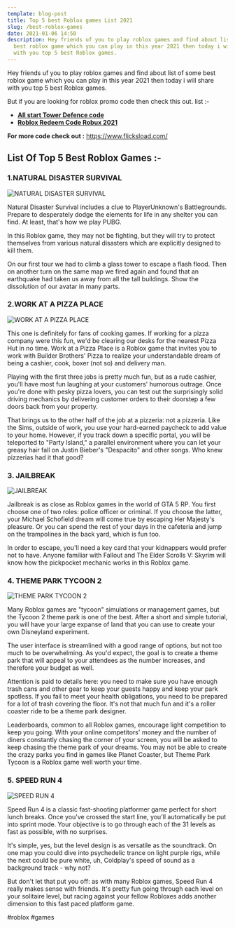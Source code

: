 ```yaml
---
template: blog-post
title: Top 5 best Roblox games List 2021
slug: /best-roblox-games
date: 2021-01-06 14:50
description: Hey friends uf you to play roblox games and find about list of some
  best roblox game which you can play in this year 2021 then today i will share
  with you top 5 best Roblox games.
---
```

Hey friends uf you to play roblox games and find about list of some best roblox game which you can play in this year 2021 then today i will share with you top 5 best Roblox games. 

But if you are looking for roblox promo code then check this out. list :-

* **[All start Tower Defence code ](https://www.flicksload.com/all-star-tower-defense-codes/)**
* **[Roblox Redeem Code Robux 2021](https://www.flicksload.com/roblox-redeem-code-robux/)**

**For more code check out :** <https://www.flicksload.com/>

## List Of Top 5 Best Roblox Games :-

### **1.NATURAL DISASTER SURVIVAL[](<>)**

![NATURAL DISASTER SURVIVAL](/assets/roblox-games-natural-disaster-survival.jpg "NATURAL DISASTER SURVIVAL")

Natural Disaster Survival includes a clue to PlayerUnknown's Battlegrounds. Prepare to desperately dodge the elements for life in any shelter you can find. At least, that's how we play PUBG.

In this Roblox game, they may not be fighting, but they will try to protect themselves from various natural disasters which are explicitly designed to kill them.

On our first tour we had to climb a glass tower to escape a flash flood. Then on another turn on the same map we fired again and found that an earthquake had taken us away from all the tall buildings. Show the dissolution of our avatar in many parts.

### **2.WORK AT A PIZZA PLACE**

![WORK AT A PIZZA PLACE](/assets/work-at-a-pizza-place.jpg "WORK AT A PIZZA PLACE")

This one is definitely for fans of cooking games. If working for a pizza company were this fun, we'd be clearing our desks for the nearest Pizza Hut in no time. Work at a Pizza Place is a Roblox game that invites you to work with Builder Brothers' Pizza to realize your understandable dream of being a cashier, cook, boxer (not so) and delivery man.

Playing with the first three jobs is pretty much fun, but as a rude cashier, you'll have most fun laughing at your customers' humorous outrage. Once you're done with pesky pizza lovers, you can test out the surprisingly solid driving mechanics by delivering customer orders to their doorstep a few doors back from your property.

That brings us to the other half of the job at a pizzeria: not a pizzeria. Like the Sims, outside of work, you use your hard-earned paycheck to add value to your home. However, if you track down a specific portal, you will be teleported to "Party Island," a parallel environment where you can let your greasy hair fall on Justin Bieber's "Despacito" and other songs. Who knew pizzerias had it that good?

### **3. JAILBREAK**

![JAILBREAK](/assets/jailbreak.jpg "JAILBREAK")

Jailbreak is as close as Roblox games in the world of GTA 5 RP. You first choose one of two roles: police officer or criminal. If you choose the latter, your Michael Schofield dream will come true by escaping Her Majesty's pleasure. Or you can spend the rest of your days in the cafeteria and jump on the trampolines in the back yard, which is fun too.

In order to escape, you'll need a key card that your kidnappers would prefer not to have. Anyone familiar with Fallout and The Elder Scrolls V: Skyrim will know how the pickpocket mechanic works in this Roblox game.

### **4.  THEME PARK TYCOON 2**

![THEME PARK TYCOON 2](/assets/theme-park-tycoon-2.jpg "THEME PARK TYCOON 2")

Many Roblox games are "tycoon" simulations or management games, but the Tycoon 2 theme park is one of the best. After a short and simple tutorial, you will have your large expanse of land that you can use to create your own Disneyland experiment.

The user interface is streamlined with a good range of options, but not too much to be overwhelming. As you'd expect, the goal is to create a theme park that will appeal to your attendees as the number increases, and therefore your budget as well.

Attention is paid to details here: you need to make sure you have enough trash cans and other gear to keep your guests happy and keep your park spotless. If you fail to meet your health obligations, you need to be prepared for a lot of trash covering the floor. It's not that much fun and it's a roller coaster ride to be a theme park designer.

Leaderboards, common to all Roblox games, encourage light competition to keep you going. With your online competitors' money and the number of diners constantly chasing the corner of your screen, you will be asked to keep chasing the theme park of your dreams. You may not be able to create the crazy parks you find in games like Planet Coaster, but Theme Park Tycoon is a Roblox game well worth your time.



### **5. SPEED RUN 4**

![SPEED RUN 4](/assets/speed-run-4.jpg "SPEED RUN 4")

Speed Run 4 is a classic fast-shooting platformer game perfect for short lunch breaks. Once you've crossed the start line, you'll automatically be put into sprint mode. Your objective is to go through each of the 31 levels as fast as possible, with no surprises.

It's simple, yes, but the level design is as versatile as the soundtrack. On one map you could dive into psychedelic trance on light purple rigs, while the next could be pure white, uh, Coldplay's speed of sound as a background track - why not?

But don't let that put you off: as with many Roblox games, Speed Run 4 really makes sense with friends. It's pretty fun going through each level on your solitaire level, but racing against your fellow Robloxes adds another dimension to this fast paced platform game.



\#roblox #games